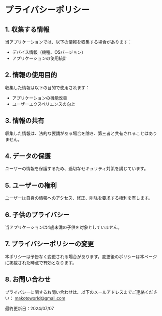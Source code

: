 # プライバシーポリシー

## 1. 収集する情報
当アプリケーションでは、以下の情報を収集する場合があります：
- デバイス情報（機種、OSバージョン）
- アプリケーションの使用統計

## 2. 情報の使用目的
収集した情報は以下の目的で使用されます：
- アプリケーションの機能改善
- ユーザーエクスペリエンスの向上

## 3. 情報の共有
収集した情報は、法的な要請がある場合を除き、第三者と共有されることはありません。

## 4. データの保護
ユーザーの情報を保護するため、適切なセキュリティ対策を講じています。

## 5. ユーザーの権利
ユーザーは自身の情報へのアクセス、修正、削除を要求する権利を有します。

## 6. 子供のプライバシー
当アプリケーションは4歳未満の子供を対象としていません。

## 7. プライバシーポリシーの変更
本ポリシーは予告なく変更される場合があります。変更後のポリシーは本ページに掲載された時点で有効となります。

## 8. お問い合わせ
プライバシーに関するお問い合わせは、以下のメールアドレスまでご連絡ください：
makotoworld@gmail.com

最終更新日：2024/07/07
